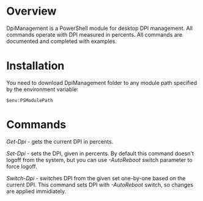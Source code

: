 # Overview
DpiManagement is a PowerShell module for desktop DPI management. 
All commands operate with DPI measured in percents.
All commands are documented and completed with examples. 

# Installation 
You need to download DpiManagement folder to any module path specified by the environment variable:  
```
$env:PSModulePath
```

# Commands
*Get-Dpi* - gets the current DPI in percents.

*Set-Dpi* - sets the DPI, given in percents. By default this command doesn't logoff from the system, but you can use *-AutoReboot* switch parameter to force logoff. 

*Switch-Dpi* - switches DPI from the given set one-by-one based on the current DPI. This command sets DPI with *-AutoReboot* switch, so changes are applied immidiately.   




 
